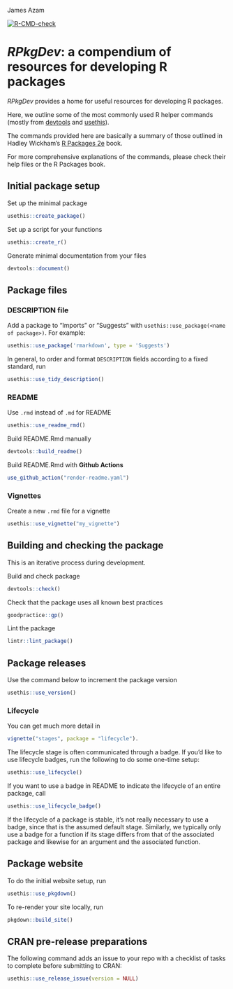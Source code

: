 James Azam

<!-- badges: start -->

[![R-CMD-check](https://github.com/jamesmbaazam/RPkgDev/actions/workflows/R-CMD-check.yaml/badge.svg)](https://github.com/jamesmbaazam/RPkgDev/actions/workflows/R-CMD-check.yaml)
<!-- badges: end -->

# *RPkgDev*: a compendium of resources for developing R packages

*RPkgDev* provides a home for useful resources for developing R
packages.

Here, we outline some of the most commonly used R helper commands
(mostly from [devtools](https://devtools.r-lib.org/) and
[usethis](https://usethis.r-lib.org/)).

The commands provided here are basically a summary of those outlined in
Hadley Wickham’s [R Packages 2e](https://r-pkgs.org/) book.

For more comprehensive explanations of the commands, please check their
help files or the R Packages book.

## Initial package setup

Set up the minimal package

``` r
usethis::create_package() 
```

Set up a script for your functions

``` r
usethis::create_r() 
```

Generate minimal documentation from your files

``` r
devtools::document()  
```

## Package files

### DESCRIPTION file

Add a package to “Imports” or “Suggests” with
`usethis::use_package(<name of package>)`. For example:

``` r
usethis::use_package('rmarkdown', type = 'Suggests')
```

In general, to order and format `DESCRIPTION` fields according to a
fixed standard, run

``` r
usethis::use_tidy_description()
```

### README

Use `.rmd` instead of `.md` for README

``` r
usethis::use_readme_rmd()
```

Build README.Rmd manually

``` r
devtools::build_readme()
```

Build README.Rmd with **Github Actions**

``` r
use_github_action("render-readme.yaml")
```

### Vignettes

Create a new `.rmd` file for a vignette

``` r
usethis::use_vignette("my_vignette")
```

## Building and checking the package

This is an iterative process during development.

Build and check package

``` r
devtools::check()
```

Check that the package uses all known best practices

``` r
goodpractice::gp()
```

Lint the package

``` r
lintr::lint_package()
```

## Package releases

Use the command below to increment the package version

``` r
usethis::use_version()
```

### Lifecycle

You can get much more detail in

``` r
vignette("stages", package = "lifecycle").
```

The lifecycle stage is often communicated through a badge. If you’d like
to use lifecycle badges, run the following to do some one-time setup:

``` r
usethis::use_lifecycle()
```

If you want to use a badge in README to indicate the lifecycle of an
entire package, call

``` r
usethis::use_lifecycle_badge()
```

If the lifecycle of a package is stable, it’s not really necessary to
use a badge, since that is the assumed default stage. Similarly, we
typically only use a badge for a function if its stage differs from that
of the associated package and likewise for an argument and the
associated function.

## Package website

To do the initial website setup, run

``` r
usethis::use_pkgdown()
```

To re-render your site locally, run

``` r
pkgdown::build_site()
```

## CRAN pre-release preparations

The following command adds an issue to your repo with a checklist of
tasks to complete before submitting to CRAN:

``` r
usethis::use_release_issue(version = NULL)
```
